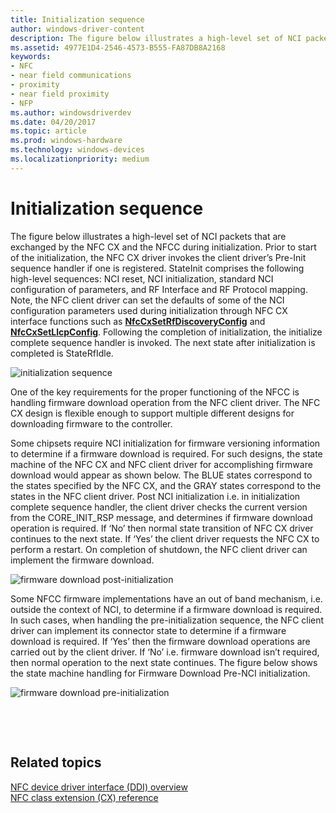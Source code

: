 ```yaml
---
title: Initialization sequence
author: windows-driver-content
description: The figure below illustrates a high-level set of NCI packets that are exchanged by the NFC CX and the NFCC during initialization.
ms.assetid: 4977E1D4-2546-4573-B555-FA87DB8A2168
keywords:
- NFC
- near field communications
- proximity
- near field proximity
- NFP
ms.author: windowsdriverdev
ms.date: 04/20/2017
ms.topic: article
ms.prod: windows-hardware
ms.technology: windows-devices
ms.localizationpriority: medium
---
```


# Initialization sequence


The figure below illustrates a high-level set of NCI packets that are exchanged by the NFC CX and the NFCC during initialization. Prior to start of the initialization, the NFC CX driver invokes the client driver’s Pre-Init sequence handler if one is registered. StateInit comprises the following high-level sequences: NCI reset, NCI initialization, standard NCI configuration of parameters, and RF Interface and RF Protocol mapping. Note, the NFC client driver can set the defaults of some of the NCI configuration parameters used during initialization through NFC CX interface functions such as [**NfcCxSetRfDiscoveryConfig**](https://msdn.microsoft.com/library/windows/hardware/dn905616) and [**NfcCxSetLlcpConfig**](https://msdn.microsoft.com/library/windows/hardware/dn905615). Following the completion of initialization, the initialize complete sequence handler is invoked. The next state after initialization is completed is StateRfIdle.

![initialization sequence](images/initializationsequence.png)

One of the key requirements for the proper functioning of the NFCC is handling firmware download operation from the NFC client driver. The NFC CX design is flexible enough to support multiple different designs for downloading firmware to the controller.

Some chipsets require NCI initialization for firmware versioning information to determine if a firmware download is required. For such designs, the state machine of the NFC CX and NFC client driver for accomplishing firmware download would appear as shown below. The BLUE states correspond to the states specified by the NFC CX, and the GRAY states correspond to the states in the NFC client driver. Post NCI initialization i.e. in initialization complete sequence handler, the client driver checks the current version from the CORE\_INIT\_RSP message, and determines if firmware download operation is required. If ‘No’ then normal state transition of NFC CX driver continues to the next state. If ‘Yes’ the client driver requests the NFC CX to perform a restart. On completion of shutdown, the NFC client driver can implement the firmware download.

![firmware download post-initialization](images/initializationsequence1.png)

Some NFCC firmware implementations have an out of band mechanism, i.e. outside the context of NCI, to determine if a firmware download is required. In such cases, when handling the pre-initialization sequence, the NFC client driver can implement its connector state to determine if a firmware download is required. If ‘Yes’ then the firmware download operations are carried out by the client driver. If ‘No’ i.e. firmware download isn’t required, then normal operation to the next state continues. The figure below shows the state machine handling for Firmware Download Pre-NCI initialization.

![firmware download pre-initialization](images/firmwaredownloadpreinitialization.png)

 

 
## Related topics
[NFC device driver interface (DDI) overview](https://msdn.microsoft.com/library/windows/hardware/mt715815)  
[NFC class extension (CX) reference](https://msdn.microsoft.com/library/windows/hardware/dn905536)  

